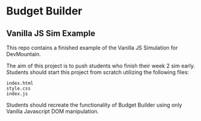 # Budget Builder

## Vanilla JS Sim Example

This repo contains a finished example of the Vanilla JS Simulation for DevMountain.

The aim of this project is to push students who finish their week 2 sim early. Students should start this project from scratch utilizing the following files:

```
index.html
style.css
index.js
```

Students should recreate the functionality of Budget Builder using only Vanilla Javascript DOM manipulation.
